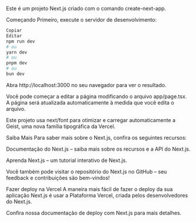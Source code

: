 Este é um projeto Next.js criado com o comando create-next-app.

Começando
Primeiro, execute o servidor de desenvolvimento:

````bash
Copiar
Editar
npm run dev
# ou
yarn dev
# ou
pnpm dev
# ou
bun dev
````
Abra http://localhost:3000 no seu navegador para ver o resultado.

Você pode começar a editar a página modificando o arquivo app/page.tsx. A página será atualizada automaticamente à medida que você edita o arquivo.

Este projeto usa next/font para otimizar e carregar automaticamente a Geist, uma nova família tipográfica da Vercel.

Saiba Mais
Para saber mais sobre o Next.js, confira os seguintes recursos:

Documentação do Next.js – saiba mais sobre os recursos e a API do Next.js.

Aprenda Next.js – um tutorial interativo de Next.js.

Você também pode visitar o repositório do Next.js no GitHub – seu feedback e contribuições são bem-vindos!

Fazer deploy na Vercel
A maneira mais fácil de fazer o deploy da sua aplicação Next.js é usar a Plataforma Vercel, criada pelos desenvolvedores do Next.js.

Confira nossa documentação de deploy com Next.js para mais detalhes.
